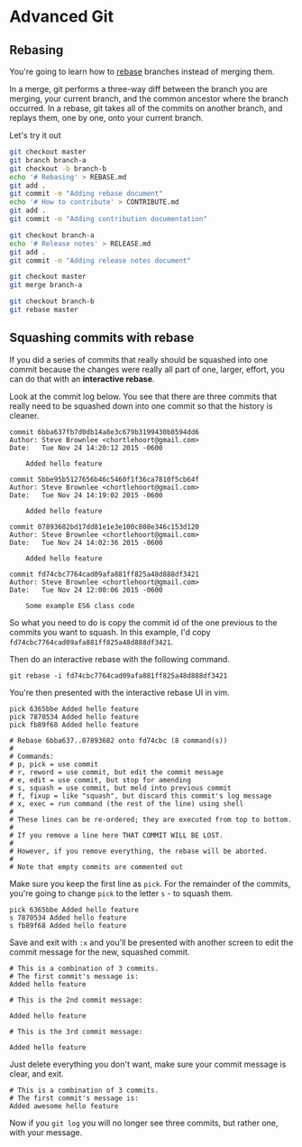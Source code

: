 # Advanced Git

## Rebasing

You're going to learn how to [rebase](https://www.git-scm.com/book/en/v2/Git-Branching-Rebasing) branches instead of merging them.

In a merge, git performs a three-way diff between the branch you are merging, your current branch, and the common ancestor where the branch occurred. In a rebase, git takes all of the commits on another branch, and replays them, one by one, onto your current branch.

Let's try it out

```bash
git checkout master
git branch branch-a
git checkout -b branch-b
echo '# Rebasing' > REBASE.md
git add .
git commit -m "Adding rebase document"
echo '# How to contribute' > CONTRIBUTE.md
git add .
git commit -m "Adding contribution documentation"

git checkout branch-a
echo '# Release notes' > RELEASE.md
git add .
git commit -m "Adding release notes document"

git checkout master
git merge branch-a

git checkout branch-b
git rebase master
```

## Squashing commits with rebase

If you did a series of commits that really should be squashed into one commit because the changes were really all part of one, larger, effort, you can do that with an **interactive rebase**.

Look at the commit log below. You see that there are three commits that really need to be squashed down into one commit so that the history is cleaner.

```
commit 6bba637fb7d0db14a8e3c679b3199430b8594dd6
Author: Steve Brownlee <chortlehoort@gmail.com>
Date:   Tue Nov 24 14:20:12 2015 -0600

    Added hello feature

commit 5bbe95b5127656b46c5460f1f36ca7810f5cb64f
Author: Steve Brownlee <chortlehoort@gmail.com>
Date:   Tue Nov 24 14:19:02 2015 -0600

    Added hello feature

commit 07893682bd17dd81e1e3e100c808e346c153d120
Author: Steve Brownlee <chortlehoort@gmail.com>
Date:   Tue Nov 24 14:02:36 2015 -0600

    Added hello feature

commit fd74cbc7764cad09afa881ff825a48d888df3421
Author: Steve Brownlee <chortlehoort@gmail.com>
Date:   Tue Nov 24 12:00:06 2015 -0600

    Some example ES6 class code
```

So what you need to do is copy the commit id of the one previous to the commits you want to squash. In this example, I'd copy `fd74cbc7764cad09afa881ff825a48d888df3421`.

Then do an interactive rebase with the following command.

`git rebase -i fd74cbc7764cad09afa881ff825a48d888df3421`

You're then presented with the interactive rebase UI in vim.

```
pick 6365bbe Added hello feature
pick 7870534 Added hello feature
pick fb89f68 Added hello feature

# Rebase 6bba637..07893682 onto fd74cbc (8 command(s))
#
# Commands:
# p, pick = use commit
# r, reword = use commit, but edit the commit message
# e, edit = use commit, but stop for amending
# s, squash = use commit, but meld into previous commit
# f, fixup = like "squash", but discard this commit's log message
# x, exec = run command (the rest of the line) using shell
#
# These lines can be re-ordered; they are executed from top to bottom.
#
# If you remove a line here THAT COMMIT WILL BE LOST.
#
# However, if you remove everything, the rebase will be aborted.
#
# Note that empty commits are commented out
```

Make sure you keep the first line as `pick`. For the remainder of the commits, you're going to change `pick` to the letter `s` - to squash them.

```
pick 6365bbe Added hello feature
s 7870534 Added hello feature
s fb89f68 Added hello feature
```

Save and exit with `:x` and you'll be presented with another screen to edit the commit message for the new, squashed commit.

```
# This is a combination of 3 commits.
# The first commit's message is:
Added hello feature

# This is the 2nd commit message:

Added hello feature

# This is the 3rd commit message:

Added hello feature
```

Just delete everything you don't want, make sure your commit message is clear, and exit.

```
# This is a combination of 3 commits.
# The first commit's message is:
Added awesome hello feature

```

Now if you `git log` you will no longer see three commits, but rather one, with your message.
